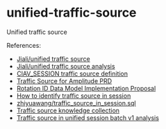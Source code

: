 # unified-traffic-source
Unified traffic source


References:

* [Jiali/unified traffic source](https://zeta.dss.vip.ebay.com/zeta/share/#/notebook?notebookId=9244a024-e3ae-49d1-b769-31a79359536f)
* [Jiali/unified traffic source analysis](https://docs.google.com/spreadsheets/d/1WFgOyw_NAY29Q_QGPGrD_JiaH7PMQhWQXBcrVyRzHRA/edit#gid=0)
* [ClAV_SESSION traffic source definition](https://wiki.corp.ebay.com/pages/viewpage.action?spaceKey=Analytics&title=Traffic+Definitions)
* [Traffic Source for Amplitude PRD](https://docs.google.com/document/d/1pvKJN_ruNyU1E45Tgi9L6IjCTziWd9OeM-Yi4GSJScg/edit?pli=1#heading=h.id51379mdmnh)
* [Rotation ID Data Model Implementation Proposal](https://docs.google.com/document/d/1DC7NpZFzOp6qyUDg8kz4BF-Dbs1Zc0iABWEwJd9yv3s/edit#heading=h.lj3khckviv7b)
* [How to identify traffic source in session](https://docs.google.com/document/d/1xcvN1iE0Bo6ee4xzI1_cPWMBVvAUkGdz5XfWnAWX0ls/edit)
* [zhiyuawang/traffic_source_in_session.sql](https://gist.github.corp.ebay.com/zhiyuawang/9cd7696a7730b2c608c885ce4d094ac7)
* [Traffic source knowledge collection](https://docs.google.com/document/d/1TDlS8BZofFDsTMO_e2TZJ7kdnjR9bLlxOaMfliZ_qO0/edit)
* [Traffic source in unified session batch v1 analysis](https://docs.google.com/spreadsheets/d/1Ki5y7M3eHn0PTE9FbFiqZCXr6f9DAkkgYTbX7XVEBKI/edit#gid=11870909)
